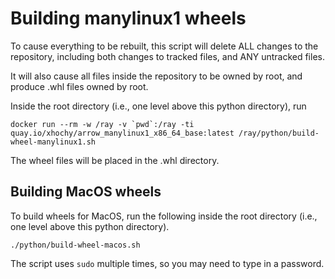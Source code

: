 # Building manylinux1 wheels

To cause everything to be rebuilt, this script will delete ALL changes to the
repository, including both changes to tracked files, and ANY untracked files.

It will also cause all files inside the repository to be owned by root, and
produce .whl files owned by root.

Inside the root directory (i.e., one level above this python directory), run

```
docker run --rm -w /ray -v `pwd`:/ray -ti quay.io/xhochy/arrow_manylinux1_x86_64_base:latest /ray/python/build-wheel-manylinux1.sh
```

The wheel files will be placed in the .whl directory.

## Building MacOS wheels

To build wheels for MacOS, run the following inside the root directory (i.e.,
one level above this python directory).

```
./python/build-wheel-macos.sh
```

The script uses `sudo` multiple times, so you may need to type in a password.
